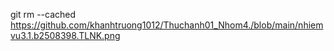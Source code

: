 git rm --cached  https://github.com/khanhtruong1012/Thuchanh01_Nhom4./blob/main/nhiemvu3.1.b2508398.TLNK.png
